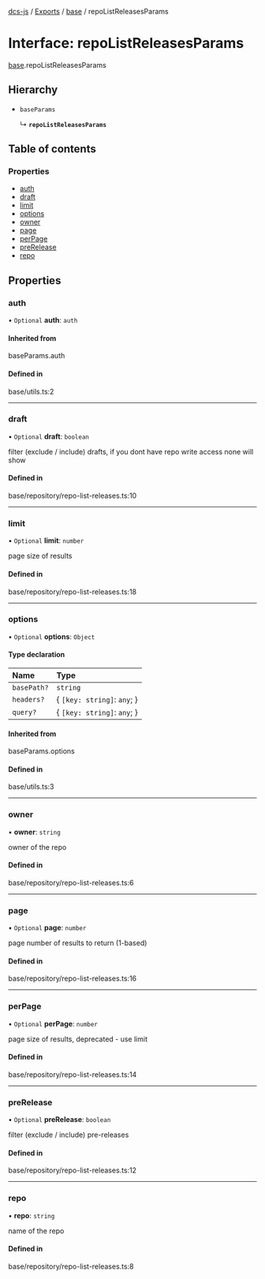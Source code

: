 [dcs-js](../README.md) / [Exports](../modules.md) / [base](../modules/base.md) / repoListReleasesParams

# Interface: repoListReleasesParams

[base](../modules/base.md).repoListReleasesParams

## Hierarchy

- `baseParams`

  ↳ **`repoListReleasesParams`**

## Table of contents

### Properties

- [auth](base.repoListReleasesParams.md#auth)
- [draft](base.repoListReleasesParams.md#draft)
- [limit](base.repoListReleasesParams.md#limit)
- [options](base.repoListReleasesParams.md#options)
- [owner](base.repoListReleasesParams.md#owner)
- [page](base.repoListReleasesParams.md#page)
- [perPage](base.repoListReleasesParams.md#perpage)
- [preRelease](base.repoListReleasesParams.md#prerelease)
- [repo](base.repoListReleasesParams.md#repo)

## Properties

### <a id="auth" name="auth"></a> auth

• `Optional` **auth**: `auth`

#### Inherited from

baseParams.auth

#### Defined in

base/utils.ts:2

___

### <a id="draft" name="draft"></a> draft

• `Optional` **draft**: `boolean`

filter (exclude / include) drafts, if you dont have repo write access none will show

#### Defined in

base/repository/repo-list-releases.ts:10

___

### <a id="limit" name="limit"></a> limit

• `Optional` **limit**: `number`

page size of results

#### Defined in

base/repository/repo-list-releases.ts:18

___

### <a id="options" name="options"></a> options

• `Optional` **options**: `Object`

#### Type declaration

| Name | Type |
| :------ | :------ |
| `basePath?` | `string` |
| `headers?` | { `[key: string]`: `any`;  } |
| `query?` | { `[key: string]`: `any`;  } |

#### Inherited from

baseParams.options

#### Defined in

base/utils.ts:3

___

### <a id="owner" name="owner"></a> owner

• **owner**: `string`

owner of the repo

#### Defined in

base/repository/repo-list-releases.ts:6

___

### <a id="page" name="page"></a> page

• `Optional` **page**: `number`

page number of results to return (1-based)

#### Defined in

base/repository/repo-list-releases.ts:16

___

### <a id="perpage" name="perpage"></a> perPage

• `Optional` **perPage**: `number`

page size of results, deprecated - use limit

#### Defined in

base/repository/repo-list-releases.ts:14

___

### <a id="prerelease" name="prerelease"></a> preRelease

• `Optional` **preRelease**: `boolean`

filter (exclude / include) pre-releases

#### Defined in

base/repository/repo-list-releases.ts:12

___

### <a id="repo" name="repo"></a> repo

• **repo**: `string`

name of the repo

#### Defined in

base/repository/repo-list-releases.ts:8
